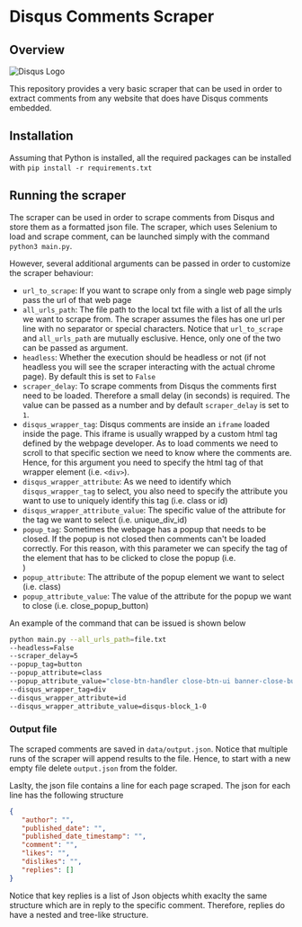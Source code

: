 # Disqus Comments Scraper

## Overview

![Disqus Logo](https://c.disquscdn.com/next/c393ff4/marketing/assets/img/brand/disqus-logo-white-blue.png)

This repository provides a very basic scraper that can be used in order to extract comments from any website that does have Disqus comments embedded. 

## Installation 

Assuming that Python is installed, all the required packages can be installed with `pip install -r requirements.txt`

## Running the scraper

The scraper can be used in order to scrape comments from Disqus and store them as a formatted json file. The scraper, which uses Selenium to load and scrape comment, can be launched simply with the command `python3 main.py`. 

However, several additional arguments can be passed in order to customize the scraper behaviour: 

* `url_to_scrape`: If you want to scrape only from a single web page simply pass the url of that web page
* `all_urls_path`: The file path to the local txt file with a list of all the urls we want to scrape from. The scraper assumes the files has one url per line with no separator or special characters. Notice that `url_to_scrape` and `all_urls_path` are mutually esclusive. Hence, only one of the two can be passed as argument. 
* `headless`: Whether the execution should be headless or not (if not headless you will see the scraper interacting with the actual chrome page). By default this is set to `False`
* `scraper_delay`: To scrape comments from Disqus the comments first need to be loaded. Therefore a small delay (in seconds) is required. The value can be passed as a number and by default `scraper_delay` is set to `1`.
* `disqus_wrapper_tag`: Disqus comments are inside an `iframe` loaded inside the page. This iframe is usually wrapped by a custom html tag defined by the webpage developer. As to load comments we need to scroll to that specific section we need to know where the comments are. Hence, for this argument you need to specify the html tag of that wrapper element (i.e. `<div>`). 
* `disqus_wrapper_attribute`: As we need to identify which `disqus_wrapper_tag` to select, you also need to specify the attribute you want to use to uniquely identify this tag (i.e. class or id)
* `disqus_wrapper_attribute_value`: The specific value of the attribute for the tag we want to select (i.e. unique_div_id)
* `popup_tag`: Sometimes the webpage has a popup that needs to be closed. If the popup is not closed then comments can't be loaded correctly. For this reason, with this parameter we can specify the tag of the element that has to be clicked to close the popup (i.e. <div>) 
* `popup_attribute`: The attribute of the popup element we want to select (i.e. class)
* `popup_attribute_value`: The value of the attribute for the popup we want to close (i.e. close_popup_button)


An example of the command that can be issued is shown below

```bash
python main.py --all_urls_path=file.txt 
--headless=False 
--scraper_delay=5 
--popup_tag=button 
--popup_attribute=class 
--popup_attribute_value="close-btn-handler close-btn-ui banner-close-button" 
--disqus_wrapper_tag=div 
--disqus_wrapper_attribute=id 
--disqus_wrapper_attribute_value=disqus-block_1-0
```

### Output file

The scraped comments are saved in `data/output.json`. Notice that multiple runs of the scraper will append results to the file. Hence, to start with a new empty file delete `output.json` from the folder. 

Laslty, the json file contains a line for each page scraped. The json for each line has the following structure

```json 
{
   "author": "",
   "published_date": "",
   "published_date_timestamp": "",
   "comment": "",
   "likes": "",
   "dislikes": "",
   "replies": []           
}
```

Notice that key replies is a list of Json objects whith exaclty the same structure which are in reply to the specific comment. Therefore, replies do have a nested and tree-like structure. 



                    
                    
   
